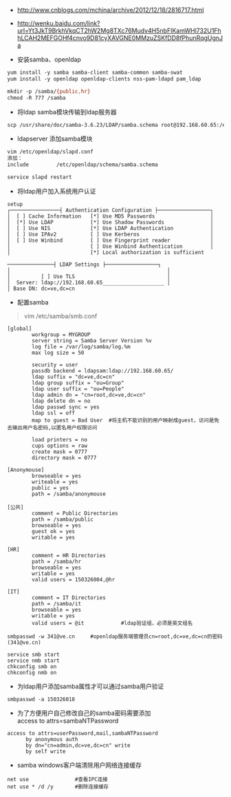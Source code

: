 * http://www.cnblogs.com/mchina/archive/2012/12/18/2816717.html
* http://wenku.baidu.com/link?url=Yt3JkT9BrkhVkqCT2hW2Mg8TXc76Mudv4H5nbFIKamWHl732U1FhhLCAH2MEFGOHf4cnvo9D81cyXAVGNE0MMzuZSKfDD8fPhunRqgUgnJa

* 安装samba、openldap
```bash
yum install -y samba samba-client samba-common samba-swat
yum install -y openldap openldap-clients nss-pam-ldapd pam_ldap

mkdir -p /samba/{public,hr}
chmod -R 777 /samba
```

* 将ldap samba模块传输到ldap服务器
```bash
scp /usr/share/doc/samba-3.6.23/LDAP/samba.schema root@192.168.60.65:/etc/openldap/schema
```

* ldapserver 添加samba模块 
```bash
vim /etc/openldap/slapd.conf
添加：
include         /etc/openldap/schema/samba.schema

service slapd restart
```

* 将ldap用户加入系统用户认证
```
setup
┌────────────────┤ Authentication Configuration ├─────────────────┐
│  [ ] Cache Information   [*] Use MD5 Passwords                  │ 
│  [*] Use LDAP            [*] Use Shadow Passwords               │ 
│  [ ] Use NIS             [*] Use LDAP Authentication            │ 
│  [ ] Use IPAv2           [ ] Use Kerberos                       │ 
│  [ ] Use Winbind         [ ] Use Fingerprint reader             │ 
│                          [ ] Use Winbind Authentication         │ 
│                          [*] Local authorization is sufficient

───────────────┤ LDAP Settings ├─────────────────┐
│                                                   │ 
│          [ ] Use TLS                              │ 
│  Server: ldap://192.168.60.65____________________ │ 
│ Base DN: dc=ve,dc=cn
```


* 配置samba
>vim /etc/samba/smb.conf
```
[global]
        workgroup = MYGROUP
        server string = Samba Server Version %v
        log file = /var/log/samba/log.%m
        max log size = 50

        security = user
        passdb backend = ldapsam:ldap://192.168.60.65/
        ldap suffix = "dc=ve,dc=cn"
        ldap group suffix = "ou=Group"
        ldap user suffix = "ou=People"
        ldap admin dn = "cn=root,dc=ve,dc=cn"
        ldap delete dn = no
        ldap passwd sync = yes
        ldap ssl = off
        map to guest = Bad User  #将主机不能识别的用户映射成guest，访问是免去输出用户名密码,以匿名用户权限访问

        load printers = no
        cups options = raw
        create mask = 0777
        directory mask = 0777

[Anonymouse]
        browseable = yes
        writeable = yes
        public = yes
        path = /samba/anonymouse

[公共]
        comment = Public Directories
        path = /samba/public
        browseable = yes
        guest ok = yes
        writable = yes

[HR]
        comment = HR Directories
        path = /samba/hr
        browseable = yes
        writable = yes
        valid users = 150326004,@hr

[IT]
        comment = IT Directories
        path = /samba/it
        browseable = yes
        writable = yes
        valid users = @it            #ldap验证组，必须是英文组名
```
```
smbpasswd -w 341@ve.cn     #openldap服务端管理员cn=root,dc=ve,dc=cn的密码(341@ve.cn)

service smb start
service nmb start
chkconfig smb on
chkconfig nmb on
```

* 为ldap用户添加samba属性才可以通过samba用户验证
```
smbpasswd -a 150326018
```


* 为了方便用户自己修改自己的samba密码需要添加access to attrs=sambaNTPassword
```
access to attrs=userPassword,mail,sambaNTPassword
      by anonymous auth
      by dn="cn=admin,dc=ve,dc=cn" write
      by self write
```


* samba windows客户端清除用户网络连接缓存
```
net use               #查看IPC连接
net use * /d /y       #删除连接缓存
```